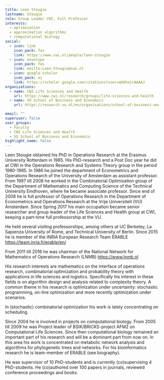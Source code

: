 ```yaml
---
title: Leen Stougie
lastname: Stougie
role: Group Leader CWI, Full Professor
interests:
  - optimization
  - approximation algorithms
  - computational biology
social:
  - icon: link
    icon_pack: fas
    link: https://www.cwi.nl/people/leen-stougie
  - icon: envelope
    icon_pack: fas
    link: mailto:Leen.Stougie@cwi.nl
  - icon: google-scholar
    icon_pack: ai
    link: https://scholar.google.com/citations?user=qk0hejcAAAAJ
organizations:
  - name: CWI Life Sciences and Health
    url: https://www.cwi.nl/research/groups/life-sciences-and-health
  - name: VU School of Business and Economics
    url: https://research.vu.nl/en/organisations/school-of-business-and-economics

email: ""
superuser: false
user_groups:
  - Faculty
  - CWI Life Sciences and Health
  - VU School of Business and Economics
highlight_name: false
---
```


Leen Stougie obtained his PhD in Operations Research at the Erasmus University Rotterdam in 1985. His PhD-research and a Post Doc year he did at CWI in the Operations Research and Systems Theory group in the period 1980-1985. In 1986 he joined the department of Econometrics and Operations Research of the University of Amsterdam as assistant professor. From 1997 till 2008 he worked in the Combinatorial Optimisation group of the Department of Mathematics and Computing Science of the Technical University Eindhoven, where he became associate professor. Since end of 2008 he is full professor of Operations Research in the Department of Econometrics and Operations Research at the Vrije Universiteit (VU) Amsterdam. Since Spring 2017 his main occupation became senior researcher and group leader of the Life Sciences and Health group at CWI, keeping a part-time full professorship at the VU.


He held several visiting professorships, among others at UC Berkeley, La Sapienza University of Rome, and Technical University of Berlin. Since 2015 he is member of the INRIA European Research Team ERABLE https://team.inria.fr/erable/en/


From 2011 till 2016 he was chairman of the National Network for Mathematics of Operations Research (LNMB) https://www.lnmb.nl

His  research interests are mathematics on the interface of operations research, combinatorial optimization and probability theory with applications in life sciences and logistics. Specifically his interest in these fields is on algorithm design and analysis related to complexity theory. A common theme in his research is optimization under uncertainty: stochastic programming, on-line optimization and more recently optimization under scenarios.

In (stochastic) combinatorial optimization his work is lately concentrating on scheduling.

Since 2004 he is involved in projects on computational biology. From 2005 till 2009 he was Project leader of BSIK/BRICKS-project AFM2 on Computational Life Sciences. Since then computational biology remained an important part of his research and will be a dominant part from now on. In this area his work is concentrated on metabolic network analysis and algorithms for phylogenetic  trees and networks. For his bioinformatics research he is team-member of ERABLE (see biography).

He was supervisor of 10 PhD-students and is currently (co)supervising 4 PhD-students. He (co)authored over 100 papers in journals, reviewed conference proceedings and books.
